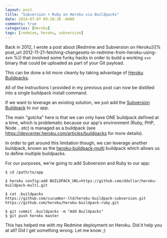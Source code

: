 ```yaml
---
layout: post
title: "Subversion + Ruby on Heroku via Buildpacks"
date: 2014-07-07 09:28:38 -0400
comments: true
categories: [Heroku]
tags: [redmine, heroku, subversion]
---
```


Back in 2012, I wrote a post about [Redmine and Subversion on Heroku]({% post_url 2012-11-21-fetching-changesets-in-redmine-from-heroku-using-svn %}) that involved some funky hacks in order to build a working `svn` binary that could be uploaded as part of your Git payload.

This can be done a lot more cleanly by taking advantage of [Heroku Buildpacks](https://devcenter.heroku.com/articles/buildpacks).

<!-- more -->

All of the instructions I provided in my previous post can now be distilled into a single buildpack install command.

If we want to leverage an existing solution, we just add the [Subversion Buildpack](https://devcenter.heroku.com/articles/buildpacks) to our app.

The main "gotcha" here is that we can only have ONE buildpack defined at a time, which is problematic because our app's environment (Ruby, PHP, Node .. etc) is managed as a buildpack (see https://devcenter.heroku.com/articles/buildpacks for more details).

In order to get around this limitation though, we can leverage another buildpack, known as the [heroku-buildpack-multi](https://github.com/ddollar/heroku-buildpack-multi) buildpack which allows us to define multiple buildpacks.

For our purposes, we're going to add Subversion and Ruby to our app:

    $ cd /path/to/app

    $ heroku config:add BUILDPACK_URL=https://github.com/ddollar/heroku-buildpack-multi.git

    $ cat .buildpacks
    https://github.com/cucumber-ltd/heroku-buildpack-subversion.git
    https://github.com/heroku/heroku-buildpack-ruby.git

    $ git commit .buildpacks -m "Add Buildpacks"
    $ git push heroku master

This has helped me with my Redmine deployment on Heroku. Did it help you at all? Did I get something wrong. Let me know ;)